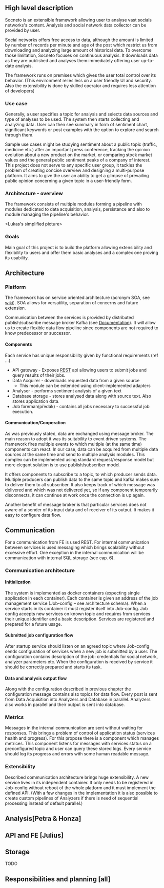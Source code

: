## High level description
Socneto  is an extensible framework allowing user to analyse vast socials networks's content. Analysis and social network data collector can be provided by user. 

Social networks offers free access to data, although the amount is limited by number of records per minute and age of the post which restrict us from downloading and analyzing large amount of historical data. To overcome those limitation, Socneto focuses on continuous analysis. It downloads data as they are published and analyses them immediately offering user up-to-date analysis.

<pic1>

The framework runs on premises which gives the user total control over its behavior. (This environment relies less on a user friendly UI and security. Also the extensibility is done by skilled operator and requires less attention of developers)

### Use case 

Generally, a user specifies a topic for analysis and selects data sources and type of analyses to be used. The system then starts collecting and analyzing data. User can then see summary in form of sentiment chart, significant keywords or post examples with the option to explore and search through them. 

Sample use cases might be studying sentiment about a public topic (traffic, medicine etc.) after an important press conference, tracking the opinion evolution about a new product on the market, or comparing stock market values and the general public sentiment peaks of a company of interest. This project does not serve to any specific user group, it tackles the problem of creating concise overview and designing a multi-purpose platform. It aims to give the user an ability to get a glimpse of prevailing public opinion concerning a given topic in a user-friendly form.

### Architecture - overview 

The framework consists of multiple modules forming a pipeline with modules dedicated to data acquisition, analysis, persistance and also to module managing the pipeline's behavior.

<Lukas's simplified picture>




### Goals

Main goal of this project is to build the platform allowing extensibility and flexibility to users and offer them basic analyses and a complex one proving its usability.

## Architecture
### Platform
The framework has on service oriented architecture (acronym SOA, see [wiki](https://en.wikipedia.org/wiki/Service-oriented_architecture)). SOA allows for versatility, separation of concerns and future extension.

Communication between the services is provided by distributed publish/subscribe message broker Kafka (see [Documentation](https://kafka.apache.org/documentation/)). It will allow us to create flexible data flow pipeline since components are not required to know predecessor or successor.

<basic kafka flow picture>

#### Components
Each service has unique responsibility given by functional requirements (ref ...).


* API gateway - Exposes [REST](https://en.wikipedia.org/wiki/Representational_state_transfer) api allowing users to submit jobs and query results of their jobs.
* Data Acquirer - downloads requested data from a given source
  * This module can be extended using client-implemented adapters 
* Analyser - performs sentiment analysis of a given text
* Database storage - stores analysed data along with source text. Also stores application data.
* Job foreman(předák) - contains all jobs necessary to successful job execution.


#### Communication/Cooperation

As was previously stated, data are exchanged using message broker. The main reason to adopt it was its suitability to event driven systems. The framework fires multiple events to which multiple (at the same time) components can react. In our case, data can be acquired from multiple data sources at the same time and send to multiple analysis modules. This complex can be implemented using standard request/response model but more elegant solution is to use publish/subscriber model.

It offers components to subscribe to a topic, to which producer sends data. Multiple producers can publish data to the same topic and kafka makes sure to deliver them to all subscriber. It also keeps track of which message was delivered and which was not delivered yet, so if any component temporarily disconnects, it can continue at work once the connection is up again. 

<event diagram opposing to http approach >

Another benefit of message broker is that particular services does not aware of a sender of its input data and of receiver of its output. It makes it easy to configure data flow.

## Communication

For a communication from FE is used REST. For internal communication between services is used messaging which brings scalability without excessive effort. One exception in the internal communication will be communication with internal SQL storage (see cap. 6).
### Communication architecture
#### Initialization
The system is implemented as docker containers (expecting single application in each container). Each container is given an address of the job management service (Job-config – see architecture schema).
When a service starts in its container it must register itself into Job-config. Job config accepts new services on known topic and requires from services their unique identifier and a basic description. Services are registered and prepared for a future usage. 
#### Submitted job configuration flow
After startup service should listen on an agreed topic where Job-config sends configuration of services when a new job is submitted by a user. The configuration contains description of the job: credentials for social network, analyzer parameters etc. When the configuration is received by service it should be correctly prepared and starts its task.
#### Data and analysis output flow
Along with the configuration described in previous chapter the configuration message contains also topics for data flow. Every post is sent from Data Acquisition into Analyzers and Database in parallel. Analyzers also works in parallel and their output is sent into database.
### Metrics
Messages in the internal communication are sent without waiting for responses. This brings a problem of control of application status (services health and progress). For this propose there is a component which manages metrices. This component listens for messages with services status on a preconfigured topic and user can query these stored logs. Every service should log its progress and errors with some human readable message.
### Extensibility
Described communication architecture brings huge extensibility. A new service lives in its independent container. It only needs to be registered in Job-config without reboot of the whole platform and it must implement the defined API.
(With a few changes in the implementation it is also possible to create custom pipelines of Analyzers if there is need of sequential processing instead of default parallel.)


## Analysis[Petra & Honza]
## API and FE [Julius]
## Storage

TODO

## Responsibilities and planning [all] 
